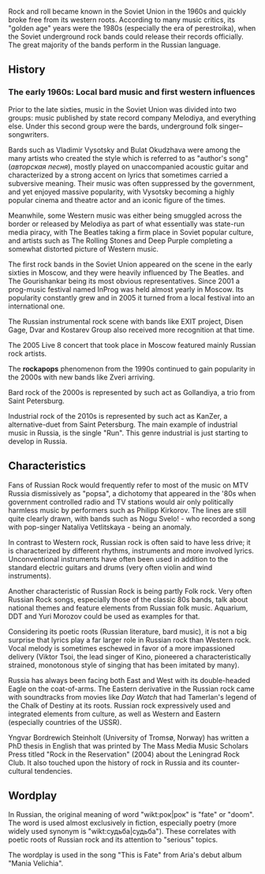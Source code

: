 Rock and roll became known in the Soviet Union in the 1960s and quickly
broke free from its western roots. According to many music critics, its
"golden age" years were the 1980s (especially the era of perestroika),
when the Soviet underground rock bands could release their records
officially. The great majority of the bands perform in the Russian
language.

History
-------

### The early 1960s: Local bard music and first western influences

Prior to the late sixties, music in the Soviet Union was divided into
two groups: music published by state record company Melodiya, and
everything else. Under this second group were the bards, underground
folk singer–songwriters.

Bards such as Vladimir Vysotsky and Bulat Okudzhava were among the many
artists who created the style which is referred to as "author's song"
(*авторская песня*), mostly played on unaccompanied acoustic guitar and
characterized by a strong accent on lyrics that sometimes carried a
subversive meaning. Their music was often suppressed by the government,
and yet enjoyed massive popularity, with Vysotsky becoming a highly
popular cinema and theatre actor and an iconic figure of the times.

Meanwhile, some Western music was either being smuggled across the
border or released by Melodiya as part of what essentially was state-run
media piracy, with The Beatles taking a firm place in Soviet popular
culture, and artists such as The Rolling Stones and Deep Purple
completing a somewhat distorted picture of Western music.

The first rock bands in the Soviet Union appeared on the scene in the
early sixties in Moscow, and they were heavily influenced by The
Beatles. and The Gourishankar being its most obvious representatives.
Since 2001 a prog-music festival named InProg was held almost yearly in
Moscow. Its popularity constantly grew and in 2005 it turned from a
local festival into an international one.

The Russian instrumental rock scene with bands like EXIT project, Disen
Gage, Dvar and Kostarev Group also received more recognition at that
time.

The 2005 Live 8 concert that took place in Moscow featured mainly
Russian rock artists.

The **rockapops** phenomenon from the 1990s continued to gain popularity
in the 2000s with new bands like Zveri arriving.

Bard rock of the 2000s is represented by such act as Gollandiya, a trio
from Saint Petersburg.

Industrial rock of the 2010s is represented by such act as KanZer, a
alternative-duet from Saint Petersburg. The main example of industrial
music in Russia, is the single "Run". This genre industrial is just
starting to develop in Russia.

Characteristics
---------------

Fans of Russian Rock would frequently refer to most of the music on MTV
Russia dismissively as "popsa", a dichotomy that appeared in the '80s
when government controlled radio and TV stations would air only
politically harmless music by performers such as Philipp Kirkorov. The
lines are still quite clearly drawn, with bands such as Nogu Svelo! -
who recorded a song with pop-singer Nataliya Vetlitskaya - being an
anomaly.

In contrast to Western rock, Russian rock is often said to have less
drive; it is characterized by different rhythms, instruments and more
involved lyrics. Unconventional instruments have often been used in
addition to the standard electric guitars and drums (very often violin
and wind instruments).

Another characteristic of Russian Rock is being partly Folk rock. Very
often Russian Rock songs, especially those of the classic 80s bands,
talk about national themes and feature elements from Russian folk music.
Aquarium, DDT and Yuri Morozov could be used as examples for that.

Considering its poetic roots (Russian literature, bard music), it is not
a big surprise that lyrics play a far larger role in Russian rock than
Western rock. Vocal melody is sometimes eschewed in favor of a more
impassioned delivery (Viktor Tsoi, the lead singer of Kino, pioneered a
characteristically strained, monotonous style of singing that has been
imitated by many).

Russia has always been facing both East and West with its double-headed
Eagle on the coat-of-arms. The Eastern derivative in the Russian rock
came with soundtracks from movies like *Day Watch* that had Tamerlan's
legend of the Chalk of Destiny at its roots. Russian rock expressively
used and integrated elements from culture, as well as Western and
Eastern (especially countries of the USSR).

Yngvar Bordrewich Steinholt (University of Tromsø, Norway) has written a
PhD thesis in English that was printed by The Mass Media Music Scholars
Press titled "Rock in the Reservation" (2004) about the Leningrad Rock
Club. It also touched upon the history of rock in Russia and its
counter-cultural tendencies.

Wordplay
--------

In Russian, the original meaning of word "wikt:рок|рок" is "fate" or
"doom". The word is used almost exclusively in fiction, especially
poetry (more widely used synonym is "wikt:судьба|судьба"). These
correlates with poetic roots of Russian rock and its attention to
"serious" topics.

The wordplay is used in the song "This is Fate"  from Aria's debut
album "Mania Velichia".
